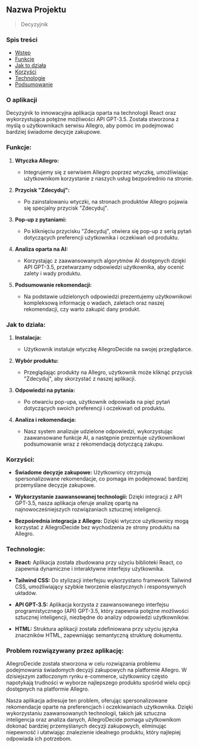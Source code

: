 ## Nazwa Projektu

> Decyzyjnik

### Spis treści
* [Wstęp](###O-aplikacji)
* [Funkcje](###Funkcje:)
* [Jak to działa](###Jak-to-działa:)
* [Korzyści](###Korzyści:)
* [Technologie](###Technologie:)
* [Podsumowanie](###Problem-rozwiązywany-przez-aplikację:)

### O aplikacji

Decyzyjnik to innowacyjna aplikacja oparta na technologii React oraz wykorzystująca potężne możliwości API GPT-3.5. Została stworzona z myślą o użytkownikach serwisu Allegro, aby pomóc im podejmować bardziej świadome decyzje zakupowe.

### Funkcje:

1. **Wtyczka Allegro:**
   - Integrujemy się z serwisem Allegro poprzez wtyczkę, umożliwiając użytkownikom korzystanie z naszych usług bezpośrednio na stronie.

2. **Przycisk "Zdecyduj":**
   - Po zainstalowaniu wtyczki, na stronach produktów Allegro pojawia się specjalny przycisk "Zdecyduj".

3. **Pop-up z pytaniami:**
   - Po kliknięciu przycisku "Zdecyduj", otwiera się pop-up z serią pytań dotyczących preferencji użytkownika i oczekiwań od produktu.

4. **Analiza oparta na AI:**
   - Korzystając z zaawansowanych algorytmów AI dostępnych dzięki API GPT-3.5, przetwarzamy odpowiedzi użytkownika, aby ocenić zalety i wady produktu.

5. **Podsumowanie rekomendacji:**
   - Na podstawie udzielonych odpowiedzi prezentujemy użytkownikowi kompleksową informację o wadach, zaletach oraz naszej rekomendacji, czy warto zakupić dany produkt.

### Jak to działa:

1. **Instalacja:**
   - Użytkownik instaluje wtyczkę AllegroDecide na swojej przeglądarce.

2. **Wybór produktu:**
   - Przeglądając produkty na Allegro, użytkownik może kliknąć przycisk "Zdecyduj", aby skorzystać z naszej aplikacji.

3. **Odpowiedzi na pytania:**
   - Po otwarciu pop-upa, użytkownik odpowiada na pięć pytań dotyczących swoich preferencji i oczekiwań od produktu.

4. **Analiza i rekomendacja:**
   - Nasz system analizuje udzielone odpowiedzi, wykorzystując zaawansowane funkcje AI, a następnie prezentuje użytkownikowi podsumowanie wraz z rekomendacją dotyczącą zakupu.

### Korzyści:

- **Świadome decyzje zakupowe:** Użytkownicy otrzymują spersonalizowane rekomendacje, co pomaga im podejmować bardziej przemyślane decyzje zakupowe.
  
- **Wykorzystanie zaawansowanej technologii:** Dzięki integracji z API GPT-3.5, nasza aplikacja oferuje analizę opartą na najnowocześniejszych rozwiązaniach sztucznej inteligencji.

- **Bezpośrednia integracja z Allegro:** Dzięki wtyczce użytkownicy mogą korzystać z AllegroDecide bez wychodzenia ze strony produktu na Allegro.
  
### Technologie:

- **React:** Aplikacja została zbudowana przy użyciu biblioteki React, co zapewnia dynamiczne i interaktywne interfejsy użytkownika.
  
- **Tailwind CSS:** Do stylizacji interfejsu wykorzystano framework Tailwind CSS, umożliwiający szybkie tworzenie elastycznych i responsywnych układów.
  
- **API GPT-3.5:** Aplikacja korzysta z zaawansowanego interfejsu programistycznego (API) GPT-3.5, który zapewnia potężne możliwości sztucznej inteligencji, niezbędne do analizy odpowiedzi użytkowników.
  
- **HTML:** Struktura aplikacji została zdefiniowana przy użyciu języka znaczników HTML, zapewniając semantyczną strukturę dokumentu.

### Problem rozwiązywany przez aplikację:

AllegroDecide została stworzona w celu rozwiązania problemu podejmowania świadomych decyzji zakupowych na platformie Allegro. W dzisiejszym zatłoczonym rynku e-commerce, użytkownicy często napotykają trudności w wyborze najlepszego produktu spośród wielu opcji dostępnych na platformie Allegro. 

Nasza aplikacja adresuje ten problem, oferując spersonalizowane rekomendacje oparte na preferencjach i oczekiwaniach użytkownika. Dzięki wykorzystaniu zaawansowanych technologii, takich jak sztuczna inteligencja oraz analiza danych, AllegroDecide pomaga użytkownikom dokonać bardziej przemyślanych decyzji zakupowych, eliminując niepewność i ułatwiając znalezienie idealnego produktu, który najlepiej odpowiada ich potrzebom.
